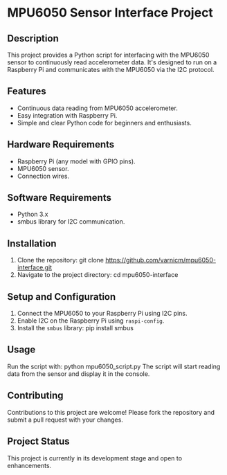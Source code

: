 # MPU6050 Sensor Interface Project

## Description
This project provides a Python script for interfacing with the MPU6050 sensor to continuously read accelerometer data. It's designed to run on a Raspberry Pi and communicates with the MPU6050 via the I2C protocol.

## Features
- Continuous data reading from MPU6050 accelerometer.
- Easy integration with Raspberry Pi.
- Simple and clear Python code for beginners and enthusiasts.

## Hardware Requirements
- Raspberry Pi (any model with GPIO pins).
- MPU6050 sensor.
- Connection wires.

## Software Requirements
- Python 3.x
- smbus library for I2C communication.

## Installation
1. Clone the repository:
git clone https://github.com/varnicm/mpu6050-interface.git
2. Navigate to the project directory:
cd mpu6050-interface

## Setup and Configuration
1. Connect the MPU6050 to your Raspberry Pi using I2C pins.
2. Enable I2C on the Raspberry Pi using `raspi-config`.
3. Install the `smbus` library:
pip install smbus

## Usage
Run the script with:
python mpu6050_script.py
The script will start reading data from the sensor and display it in the console.

## Contributing
Contributions to this project are welcome! Please fork the repository and submit a pull request with your changes.

## Project Status
This project is currently in its development stage and open to enhancements.


